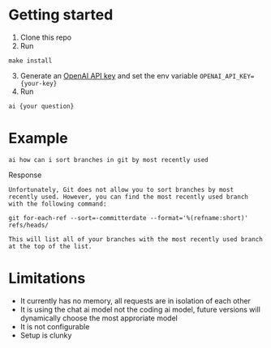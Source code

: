 # Getting started
1. Clone this repo
2. Run 
```
make install
```
3. Generate an [OpenAI API key](https://openai.com/api/) and set the env variable `OPENAI_API_KEY={your-key}`
4. Run 
```
ai {your question}
```

# Example

```
ai how can i sort branches in git by most recently used
```

Response
```
Unfortunately, Git does not allow you to sort branches by most recently used. However, you can find the most recently used branch with the following command: 

git for-each-ref --sort=-committerdate --format='%(refname:short)' refs/heads/

This will list all of your branches with the most recently used branch at the top of the list.
```

# Limitations

- It currently has no memory, all requests are in isolation of each other
- It is using the chat ai model not the coding ai model, future versions will dynamically choose the most approriate model
- It is not configurable
- Setup is clunky
